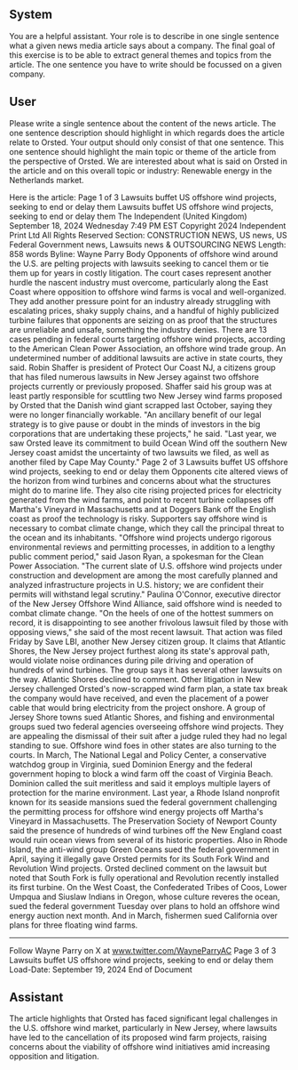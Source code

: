 ## System

You are a helpful assistant. Your role is to describe in one single sentence what a given news media article says about a company. The final goal of this exercise is to be able to extract general themes and topics from the article. The one sentence you have to write should be focussed on a given company.

## User


Please write a single sentence about the content of the news article. The one sentence description should highlight in which regards does the article relate to Orsted. Your output should only consist of that one sentence.
This one sentence should highlight the main topic or theme of the article from the perspective of Orsted. We are interested about what is said on Orsted in the article and on this overall topic or industry: Renewable energy in the Netherlands market.

Here is the article: Page 1 of 3
Lawsuits buffet US offshore wind projects, seeking to end or delay them
Lawsuits buffet US offshore wind projects, seeking to end or delay them
The Independent (United Kingdom)
September 18, 2024 Wednesday 7:49 PM EST
Copyright 2024 Independent Print Ltd  All Rights Reserved
Section: CONSTRUCTION NEWS, US news, US Federal Government news, Lawsuits news & OUTSOURCING 
NEWS
Length: 858 words
Byline: Wayne Parry
Body
 Opponents of offshore wind around the U.S. are pelting projects with lawsuits seeking to cancel them or tie them 
up for years in costly litigation.
The court cases represent another hurdle the nascent industry must overcome, particularly along the East Coast 
where opposition to offshore wind farms is vocal and well-organized. 
They add another pressure point for an industry already struggling with escalating prices, shaky supply chains, and 
a handful of highly publicized turbine failures that opponents are seizing on as proof that the structures are 
unreliable and unsafe, something the industry denies.
There are 13 cases pending in federal courts targeting offshore wind projects, according to the American Clean 
Power Association, an offshore wind trade group. An undetermined number of additional lawsuits are active in state 
courts, they said.
Robin Shaffer is president of Protect Our Coast NJ, a citizens group that has filed numerous lawsuits in New Jersey 
against two offshore projects currently or previously proposed. 
Shaffer said his group was at least partly responsible for scuttling two New Jersey wind farms proposed by Orsted 
that the Danish wind giant scrapped last October, saying they were no longer financially workable.
"An ancillary benefit of our legal strategy is to give pause or doubt in the minds of investors in the big corporations 
that are undertaking these projects," he said. "Last year, we saw Orsted leave its commitment to build Ocean Wind 
off the southern New Jersey coast amidst the uncertainty of two lawsuits we filed, as well as another filed by Cape 
May County."
Page 2 of 3
Lawsuits buffet US offshore wind projects, seeking to end or delay them
Opponents cite altered views of the horizon from wind turbines and concerns about what the structures might do to 
marine life. They also cite rising projected prices for electricity generated from the wind farms, and point to recent 
turbine collapses off Martha's Vineyard in Massachusetts and at Doggers Bank off the English coast as proof the 
technology is risky.
Supporters say offshore wind is necessary to combat climate change, which they call the principal threat to the 
ocean and its inhabitants.
"Offshore wind projects undergo rigorous environmental reviews and permitting processes, in addition to a lengthy 
public comment period," said Jason Ryan, a spokesman for the Clean Power Association. "The current slate of U.S. 
offshore wind projects under construction and development are among the most carefully planned and analyzed 
infrastructure projects in U.S. history; we are confident their permits will withstand legal scrutiny."
Paulina O'Connor, executive director of the New Jersey Offshore Wind Alliance, said offshore wind is needed to 
combat climate change.
"On the heels of one of the hottest summers on record, it is disappointing to see another frivolous lawsuit filed by 
those with opposing views," she said of the most recent lawsuit.
That action was filed Friday by Save LBI, another New Jersey citizen group. It claims that Atlantic Shores, the New 
Jersey project furthest along its state's approval path, would violate noise ordinances during pile driving and 
operation of hundreds of wind turbines. The group says it has several other lawsuits on the way. Atlantic Shores 
declined to comment.
Other litigation in New Jersey challenged Orsted's now-scrapped wind farm plan, a state tax break the company 
would have received, and even the placement of a power cable that would bring electricity from the project onshore. 
A group of Jersey Shore towns sued Atlantic Shores, and fishing and environmental groups sued two federal 
agencies overseeing offshore wind projects. They are appealing the dismissal of their suit after a judge ruled they 
had no legal standing to sue.
Offshore wind foes in other states are also turning to the courts.
In March, The National Legal and Policy Center, a conservative watchdog group in Virginia, sued Dominion Energy 
and the federal government hoping to block a wind farm off the coast of Virginia Beach. Dominion called the suit 
meritless and said it employs multiple layers of protection for the marine environment.
Last year, a Rhode Island nonprofit known for its seaside mansions sued the federal government challenging the 
permitting process for offshore wind energy projects off Martha's Vineyard in Massachusetts. The Preservation 
Society of Newport County said the presence of hundreds of wind turbines off the New England coast would ruin 
ocean views from several of its historic properties.
Also in Rhode Island, the anti-wind group Green Oceans sued the federal government in April, saying it illegally 
gave Orsted permits for its South Fork Wind and Revolution Wind projects. Orsted declined comment on the 
lawsuit but noted that South Fork is fully operational and Revolution recently installed its first turbine.
On the West Coast, the Confederated Tribes of Coos, Lower Umpqua and Siuslaw Indians in Oregon, whose 
culture reveres the ocean, sued the federal government Tuesday over plans to hold an offshore wind energy 
auction next month.
And in March, fishermen sued California over plans for three floating wind farms.
___
Follow Wayne Parry on X at www.twitter.com/WayneParryAC Page 3 of 3
Lawsuits buffet US offshore wind projects, seeking to end or delay them
Load-Date: September 19, 2024
End of Document
            

## Assistant

The article highlights that Orsted has faced significant legal challenges in the U.S. offshore wind market, particularly in New Jersey, where lawsuits have led to the cancellation of its proposed wind farm projects, raising concerns about the viability of offshore wind initiatives amid increasing opposition and litigation.

